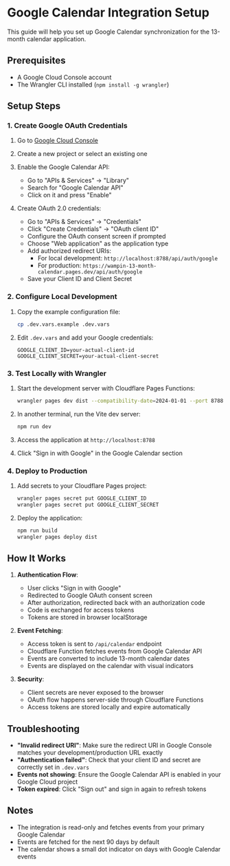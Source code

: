 # Google Calendar Integration Setup

This guide will help you set up Google Calendar synchronization for the 13-month calendar application.

## Prerequisites

- A Google Cloud Console account
- The Wrangler CLI installed (`npm install -g wrangler`)

## Setup Steps

### 1. Create Google OAuth Credentials

1. Go to [Google Cloud Console](https://console.cloud.google.com/)
2. Create a new project or select an existing one
3. Enable the Google Calendar API:
   - Go to "APIs & Services" → "Library"
   - Search for "Google Calendar API"
   - Click on it and press "Enable"

4. Create OAuth 2.0 credentials:
   - Go to "APIs & Services" → "Credentials"
   - Click "Create Credentials" → "OAuth client ID"
   - Configure the OAuth consent screen if prompted
   - Choose "Web application" as the application type
   - Add authorized redirect URIs:
     - For local development: `http://localhost:8788/api/auth/google`
     - For production: `https://wampin-13-month-calendar.pages.dev/api/auth/google`
   - Save your Client ID and Client Secret

### 2. Configure Local Development

1. Copy the example configuration file:
   ```bash
   cp .dev.vars.example .dev.vars
   ```

2. Edit `.dev.vars` and add your Google credentials:
   ```
   GOOGLE_CLIENT_ID=your-actual-client-id
   GOOGLE_CLIENT_SECRET=your-actual-client-secret
   ```

### 3. Test Locally with Wrangler

1. Start the development server with Cloudflare Pages Functions:
   ```bash
   wrangler pages dev dist --compatibility-date=2024-01-01 --port 8788
   ```

2. In another terminal, run the Vite dev server:
   ```bash
   npm run dev
   ```

3. Access the application at `http://localhost:8788`

4. Click "Sign in with Google" in the Google Calendar section

### 4. Deploy to Production

1. Add secrets to your Cloudflare Pages project:
   ```bash
   wrangler pages secret put GOOGLE_CLIENT_ID
   wrangler pages secret put GOOGLE_CLIENT_SECRET
   ```

2. Deploy the application:
   ```bash
   npm run build
   wrangler pages deploy dist
   ```

## How It Works

1. **Authentication Flow**:
   - User clicks "Sign in with Google"
   - Redirected to Google OAuth consent screen
   - After authorization, redirected back with an authorization code
   - Code is exchanged for access tokens
   - Tokens are stored in browser localStorage

2. **Event Fetching**:
   - Access token is sent to `/api/calendar` endpoint
   - Cloudflare Function fetches events from Google Calendar API
   - Events are converted to include 13-month calendar dates
   - Events are displayed on the calendar with visual indicators

3. **Security**:
   - Client secrets are never exposed to the browser
   - OAuth flow happens server-side through Cloudflare Functions
   - Access tokens are stored locally and expire automatically

## Troubleshooting

- **"Invalid redirect URI"**: Make sure the redirect URI in Google Console matches your development/production URL exactly
- **"Authentication failed"**: Check that your client ID and secret are correctly set in `.dev.vars`
- **Events not showing**: Ensure the Google Calendar API is enabled in your Google Cloud project
- **Token expired**: Click "Sign out" and sign in again to refresh tokens

## Notes

- The integration is read-only and fetches events from your primary Google Calendar
- Events are fetched for the next 90 days by default
- The calendar shows a small dot indicator on days with Google Calendar events